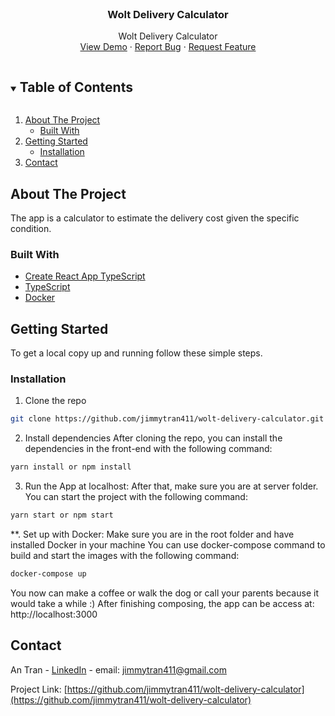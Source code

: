 <br />
<p align="center">
  <h3 align="center">Wolt Delivery Calculator</h3>

  <p align="center">
    Wolt Delivery Calculator
    <br />
    <a href="https://delivery-calculator.netlify.app/">View Demo</a>
    ·
    <a href="https://github.com/jimmytran411/wolt-delivery-calculator/issues">Report Bug</a>
    ·
    <a href="https://github.com/jimmytran411/wolt-delivery-calculator/issues">Request Feature</a>
  </p>
</p>

<!-- TABLE OF CONTENTS -->
<details open="open">
  <summary><h2 style="display: inline-block">Table of Contents</h2></summary>
  <ol>
    <li>
      <a href="#about-the-project">About The Project</a>
      <ul>
        <li><a href="#built-with">Built With</a></li>
      </ul>
    </li>
    <li>
      <a href="#getting-started">Getting Started</a>
      <ul>
        <li><a href="#installation">Installation</a></li>
      </ul>
    </li>
    <li><a href="#contact">Contact</a></li>
  </ol>
</details>

<!-- ABOUT THE PROJECT -->

## About The Project

The app is a calculator to estimate the delivery cost given the specific condition.

### Built With

- [Create React App TypeScript](https://create-react-app.dev/docs/adding-typescript/)
- [TypeScript](https://www.typescriptlang.org/)
- [Docker](https://www.docker.com/)

## Getting Started

To get a local copy up and running follow these simple steps.

### Installation

1. Clone the repo

```sh
git clone https://github.com/jimmytran411/wolt-delivery-calculator.git
```

2. Install dependencies
   After cloning the repo, you can install the dependencies in the front-end with the following command:

```sh
yarn install or npm install
```

3. Run the App at localhost:
   After that, make sure you are at server folder. You can start the project with the following command:

```sh
yarn start or npm start
```

\*\*. Set up with Docker:
Make sure you are in the root folder and have installed Docker in your machine
You can use docker-compose command to build and start the images with the following command:

```sh
docker-compose up
```

You now can make a coffee or walk the dog or call your parents because it would take a while :)
After finishing composing, the app can be access at: http://localhost:3000

<!-- CONTACT -->

## Contact

An Tran - [LinkedIn](https://www.linkedin.com/in/an-tran-204/) - email: jimmytran411@gmail.com

Project Link: [https://github.com/jimmytran411/wolt-delivery-calculator](https://github.com/jimmytran411/wolt-delivery-calculator)
